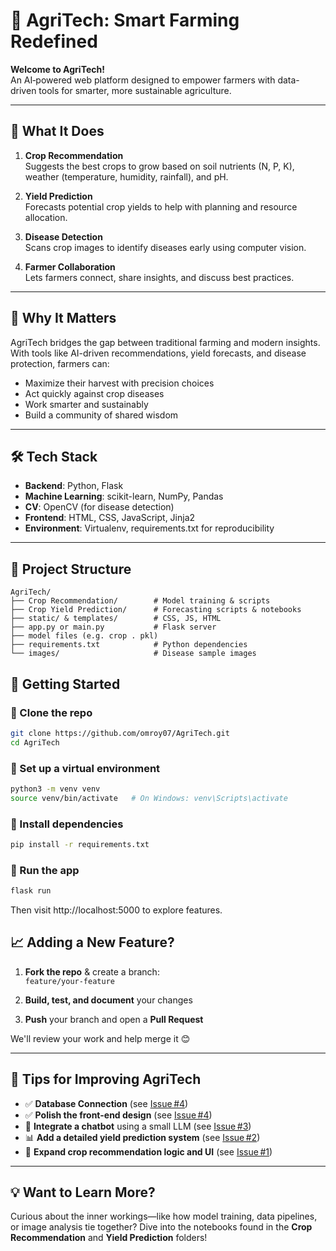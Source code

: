 # 🌾 AgriTech: Smart Farming Redefined

**Welcome to AgriTech!**  
An AI‑powered web platform designed to empower farmers with data-driven tools for smarter, more sustainable agriculture.

---

## 🚜 What It Does

1. **Crop Recommendation**  
   Suggests the best crops to grow based on soil nutrients (N, P, K), weather (temperature, humidity, rainfall), and pH.

2. **Yield Prediction**  
   Forecasts potential crop yields to help with planning and resource allocation.

3. **Disease Detection**  
   Scans crop images to identify diseases early using computer vision.

4. **Farmer Collaboration**  
   Lets farmers connect, share insights, and discuss best practices.

---

## 🧩 Why It Matters

AgriTech bridges the gap between traditional farming and modern insights. With tools like AI-driven recommendations, yield forecasts, and disease protection, farmers can:

- Maximize their harvest with precision choices  
- Act quickly against crop diseases  
- Work smarter and sustainably  
- Build a community of shared wisdom

---

## 🛠️ Tech Stack

- **Backend**: Python, Flask  
- **Machine Learning**: scikit-learn, NumPy, Pandas  
- **CV**: OpenCV (for disease detection)  
- **Frontend**: HTML, CSS, JavaScript, Jinja2  
- **Environment**: Virtualenv, requirements.txt for reproducibility

---

## 📂 Project Structure

```text
AgriTech/
├── Crop Recommendation/        # Model training & scripts
├── Crop Yield Prediction/      # Forecasting scripts & notebooks
├── static/ & templates/        # CSS, JS, HTML
├── app.py or main.py           # Flask server
├── model files (e.g. crop . pkl)
├── requirements.txt            # Python dependencies
└── images/                     # Disease sample images

```
## 🏁 Getting Started

### 🔹 Clone the repo  
```bash
git clone https://github.com/omroy07/AgriTech.git
cd AgriTech
```
### 🔹 Set up a virtual environment
```bash
python3 -m venv venv
source venv/bin/activate   # On Windows: venv\Scripts\activate
```
### 🔹 Install dependencies
```bash
pip install -r requirements.txt
```
### 🔹 Run the app
```bash
flask run
```
Then visit http://localhost:5000 to explore features.
## 📈 Adding a New Feature?

1. **Fork the repo** & create a branch:  
   `feature/your‑feature`

2. **Build, test, and document** your changes

3. **Push** your branch and open a **Pull Request**

We'll review your work and help merge it 😊

---

## 🧪 Tips for Improving AgriTech
- ✅ **Database Connection** (see [Issue #4](https://github.com/omroy07/AgriTech/issues/5))  
- ✅ **Polish the front-end design** (see [Issue #4](https://github.com/omroy07/AgriTech/issues/4))  
- 🤖 **Integrate a chatbot** using a small LLM (see [Issue #3](https://github.com/omroy07/AgriTech/issues/3))  
- 📊 **Add a detailed yield prediction system** (see [Issue #2](https://github.com/omroy07/AgriTech/issues/2))  
- 🧠 **Expand crop recommendation logic and UI** (see [Issue #1](https://github.com/omroy07/AgriTech/issues/1))

---

## 💡 Want to Learn More?

Curious about the inner workings—like how model training, data pipelines, or image analysis tie together? Dive into the notebooks found in the **Crop Recommendation** and **Yield Prediction** folders!


